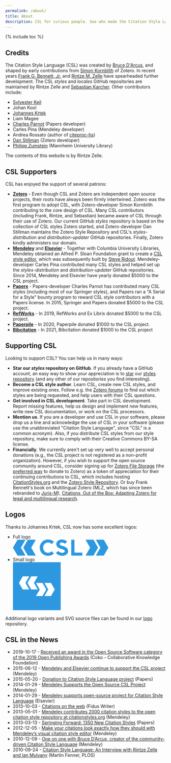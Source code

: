 ```yaml
---
permalink: /about/
title: About
description: CSL for curious people. See who made the Citation Style Language, how to support the project, and what's been written about CSL.
---
```

{% include toc %}

## Credits

The Citation Style Language (CSL) was created by [Bruce D'Arcus](https://twitter.com/bdarcus), and shaped by early contributions from [Simon Kornblith](https://twitter.com/skornblith) of Zotero.
In recent years [Frank G. Bennett, Jr.](https://twitter.com/fgbjr) and [Rintze M. Zelle](https://twitter.com/rintzezelle) have spearheaded further development.
The CSL _styles_ and _locales_ GitHub repositories are maintained by Rintze Zelle and [Sebastian Karcher](https://twitter.com/adam42smith).
Other contributors include:

* [Sylvester Keil](https://twitter.com/1nukshuk)
* Johan Kool
* [Johannes Krtek](https://twitter.com/johanneskrtek)
* Liam Magee
* [Charles Parnot](https://twitter.com/cparnot) (Papers developer)
* Carles Pina (Mendeley developer)
* Andrea Rossato (author of [citeproc-hs](http://hackage.haskell.org/package/citeproc-hs))
* [Dan Stillman](https://twitter.com/danstillman) (Zotero developer)
* [Philipp Zumstein](https://twitter.com/zuphilip) (Mannheim University Library)

The contents of this website is by Rintze Zelle.

## CSL Supporters

CSL has enjoyed the support of several patrons:

* **[Zotero](http://www.zotero.org/)** -
  Even though CSL and Zotero are independent open source projects, their roots have always been firmly intertwined.
  Zotero was the first program to adopt CSL, with Zotero-developer Simon Kornblith contributing to the core design of CSL.
  Many CSL contributors (including Frank, Rintze, and Sebastian) became aware of CSL through their use of Zotero.
  Our current GitHub _styles_ repository is based on the collection of CSL styles Zotero started, and Zotero-developer Dan Stillman maintains the Zotero Style Repository and CSL's _styles-distribution_ and _distribution-updater_ GitHub repositories.
  Finally, Zotero kindly administers our domain.
* **[Mendeley](http://www.mendeley.com/)** and **[Elsevier](https://www.elsevier.com)** -
  Together with Columbia University Libraries, Mendeley obtained an Alfred P. Sloan Foundation grant to create a [CSL style editor](http://editor.citationstyles.org), which was subsequently built by [Steve Ridout](https://twitter.com/Steve_Ridout).
  Mendeley-developer Carles Pina contributed many CSL styles and helped set up the _styles-distribution_ and _distribution-updater_ GitHub repositories.
  Since 2014, Mendeley and Elsevier have yearly donated $5000 to the CSL project.
* **[Papers](http://www.papersapp.com)** -
  Papers-developer Charles Parnot has contributed many CSL styles (including most of our Springer styles), and Papers ran a "A Serial for a Style" bounty program to reward CSL style contributors with a Papers license.
  In 2015, Springer and Papers donated $5000 to the CSL project.
* **[RefWorks](https://refworks.proquest.com/)** -
  In 2019, RefWorks and Ex Libris donated $5000 to the CSL project.
* **[Paperpile](https://paperpile.com/)** -
    In 2020, Paperpile donated $1000 to the CSL project.
* **[Bibcitation](https://www.bibcitation.com/)** -
    In 2021, Bibcitation donated $1000 to the CSL project

## Supporting CSL

Looking to support CSL? You can help us in many ways:

* **Star our _styles_ repository on GitHub**.
  If you already have a GitHub account, an easy way to show your appreciation is to [star](https://help.github.com/articles/about-stars/) our [styles repository](https://github.com/citation-style-language/styles) (and any other of our repositories you find interesting).
* **Become a CSL style author**.
  Learn CSL, create new CSL styles, and improve existing ones.
  Follow e.g. the [Zotero forums](http://forums.zotero.org/) to find out which styles are being requested, and help users with their CSL questions.
* **Get involved in CSL development**.
  Take part in CSL development.
  Report missing features, help us design and implement new features, write new CSL documentation, or work on the CSL processors.
* **Mention us**.
  If you are a developer and use CSL in your software, please drop us a line and acknowledge the use of CSL in your software (please use the unabbreviated "Citation Style Language", since "CSL" is a common acronym).
  Also, if you distribute CSL styles from our style repository, make sure to comply with their Creative Commons BY-SA license.
* **Financially**.
  We currently aren't set up very well to accept personal donations (e.g., the CSL project is not registered as a non-profit organization).
  However, if you wish to support the open source community around CSL, consider signing up for [Zotero File Storage](http://www.zotero.org/support/storage#zotero_file_storage) (the [preferred way](https://forums.zotero.org/discussion/20922/donating/?Focus=141821#Comment_141821) to donate to Zotero) as a token of appreciation for their continuing contributions to CSL, which includes hosting [CitationStyles.org](http://citationstyles.org/) and the [Zotero Style Repository](http://www.zotero.org/styles).
  Or buy Frank Bennett's book on Multilingual Zotero (MLZ, which has since been rebranded to [Juris-M](https://juris-m.github.io/)), [Citations, Out of the Box: Adapting Zotero for legal and multilingual research](http://www.amazon.com/Citations-Out-Box-Adapting-multilingual/dp/147934771X/).

## Logos

Thanks to Johannes Krtek, CSL now has some excellent logos:

* Full logo  
  [![Full logo](/assets/img/csl-logo-300.png)](/assets/img/csl-logo-300.png)
* Small logo  
  [![Small logo](/assets/img/csl-logo-small-inverse-150.png)](/assets/img/csl-logo-small-inverse-150.png)

Additional logo variants and SVG source files can be found in our [logo](https://github.com/citation-style-language/logo) repository.

## CSL in the News

* 2019-10-17 - [Received an award in the Open Source Software category of the 2019 Open Publishing Awards](https://twitter.com/CokoFoundation/status/1184757043938451456) (Coko - Collaborative Knowledge Foundation)
* 2015-06-12 - [Mendeley and Elsevier continue to support the CSL project](http://blog.mendeley.com/elsevier/mendeley-and-elsevier-continue-to-support-the-csl-project/) (Mendeley)
* 2015-05-20 - [Donation to Citation Style Language project](http://blog.papersapp.com/donation-to-citation-style-language-project/) (Papers)
* 2014-01-29 - [Mendeley Supports the Open Source CSL Project](http://blog.mendeley.com/news/mendeley-supports-the-open-source-csl-project/) (Mendeley)
* 2014-01-29 - [Mendeley supports open-source project for Citation Style Language](http://www.elsevier.com/connect/mendeley-supports-open-source-project-for-citation-style-language) (Elsevier)
* 2013-10-03 - [Citations on the web](http://fiduswriter.org/2013/10/05/interview-csl/) (Fidus Writer)
* 2013-05-01 - [Mendeley contributes 2000 citation styles to the open citation style repository at citationstyles.org](http://blog.mendeley.com/academic-features/mendeley-contributes-2000-citation-styles-to-the-open-citation-style-repository-at-citationstyles-org/) (Mendeley)
* 2013-03-13 - [Springing Forward: 1350 New Citation Styles](http://news.papersapp.com/2013/03/springing-forward-1350-new-citation-styles/) (Papers)
* 2012-12-05 - [Make your citations look exactly how they should with Mendeley’s visual citation style editor](http://blog.mendeley.com/academic-features/make-your-citations-look-exactly-how-they-should-with-mendeleys-visual-citation-style-editor/) (Mendeley)
* 2010-12-09 - [One on one with Bruce D’Arcus, creator of the community-driven Citation Style Language](http://blog.mendeley.com/academic-features/one-on-one-with-bruce-darcus-creator-of-the-community-driven-citation-style-language/) (Mendeley)
* 2010-09-24 - [Citation Style Language: An Interview with Rintze Zelle and Ian Mulvany](http://blogs.plos.org/mfenner/2010/09/24/citation-style-language-an-interview-with-rintze-zelle-and-ian-mulvany/) (Martin Fenner, PLOS)
